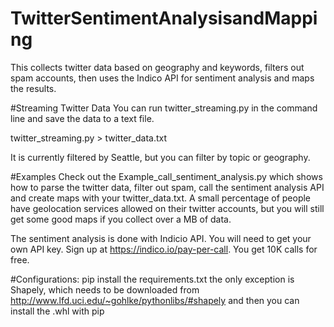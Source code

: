 # TwitterSentimentAnalysisandMapping
This collects twitter data based on geography and keywords, filters out spam accounts, then uses the Indico API for sentiment analysis and maps the results.

#Streaming Twitter Data
You can run twitter_streaming.py in the command line and save the data to a text file. 

twitter_streaming.py > twitter_data.txt

It is currently filtered by Seattle, but you can filter by topic or geography.

#Examples
Check out the Example_call_sentiment_analysis.py which shows how to parse the twitter data, filter out spam, call the sentiment analysis API and create maps with your twitter_data.txt.  A small percentage of people have geolocation services allowed on their twitter accounts, but you will still get some good maps if you collect over a MB of data. 

The sentiment analysis is done with Indicio API.  You will need to get your own API key. Sign up at https://indico.io/pay-per-call.  You get 10K calls for free. 


#Configurations:
pip install the requirements.txt
the only exception is Shapely, which needs to be downloaded from http://www.lfd.uci.edu/~gohlke/pythonlibs/#shapely
and then you can install the .whl with pip

